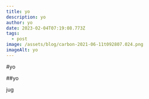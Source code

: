 ```yaml
---
title: yo
description: yo
author: yo
date: 2023-02-04T07:19:08.773Z
tags:
  - post
image: /assets/blog/carbon-2021-06-11t092807.024.png
imageAlt: yo
---
```

#﻿yo

#﻿#yo

j﻿ug